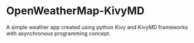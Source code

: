 # OpenWeatherMap-KivyMD
 A simple weather app created using python Kivy and KivyMD frameworks with asynchronous programming concept.
